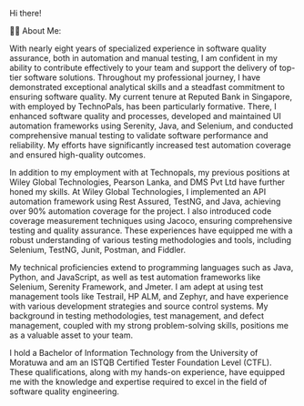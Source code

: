 Hi there! 

👨‍💻 About Me:

With nearly eight years of specialized experience in software quality assurance, both in automation and manual testing, I am confident in my ability to contribute effectively to your team and support the delivery of top-tier software solutions.
Throughout my professional journey, I have demonstrated exceptional analytical skills and a steadfast commitment to ensuring software quality. My current tenure at Reputed Bank in Singapore, with employed by TechnoPals, has been particularly formative. There, I enhanced software quality and processes, developed and maintained UI automation frameworks using Serenity, Java, and Selenium, and conducted comprehensive manual testing to validate software performance and reliability. My efforts have significantly increased test automation coverage and ensured high-quality outcomes.

In addition to my employment with at Technopals, my previous positions at Wiley Global Technologies, Pearson Lanka, and DMS Pvt Ltd have further honed my skills. At Wiley Global Technologies, I implemented an API automation framework using Rest Assured, TestNG, and Java, achieving over 90% automation coverage for the project. I also introduced code coverage measurement techniques using Jacoco, ensuring comprehensive testing and quality assurance. These experiences have equipped me with a robust understanding of various testing methodologies and tools, including Selenium, TestNG, Junit, Postman, and Fiddler.

My technical proficiencies extend to programming languages such as Java, Python, and JavaScript, as well as test automation frameworks like Selenium, Serenity Framework, and Jmeter. I am adept at using test management tools like Testrail, HP ALM, and Zephyr, and have experience with various development strategies and source control systems. My background in testing methodologies, test management, and defect management, coupled with my strong problem-solving skills, positions me as a valuable asset to your team.

I hold a Bachelor of Information Technology from the University of Moratuwa and am an ISTQB Certified Tester Foundation Level (CTFL). These qualifications, along with my hands-on experience, have equipped me with the knowledge and expertise required to excel in the field of software quality engineering.
